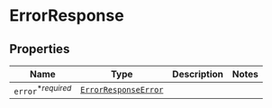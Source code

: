 

# ErrorResponse



## Properties

Name | Type | Description | Notes
------------ | ------------- | ------------- | -------------
| `error`<sup>*_required_</sup> | [```ErrorResponseError```](ErrorResponseError.md) |    |  |



